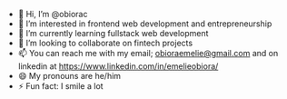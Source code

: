 - 👋 Hi, I’m @obiorac
- 👀 I’m interested in frontend web development and entrepreneurship
- 🌱 I’m currently learning fullstack web development
- 💞️ I’m looking to collaborate on fintech projects
- 📫 You can reach me with my email; obioraemelie@gmail.com and on linkedin at https://www.linkedin.com/in/emelieobiora/
- 😄 My pronouns are he/him
- ⚡ Fun fact: I smile a lot


